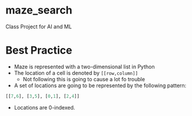 # maze_search
Class Project for AI and ML

# Best Practice
 - Maze is represented with a two-dimensional list in Python
 - The location of a cell is denoted by ```[[row,column]]```
    * Not following this is going to cause a lot fo trouble
 - A set of locations are going to be represented by the following pattern:
```python
[[7,6], [3,5], [0,1], [2,4]]

```
 - Locations are 0-indexed. 
